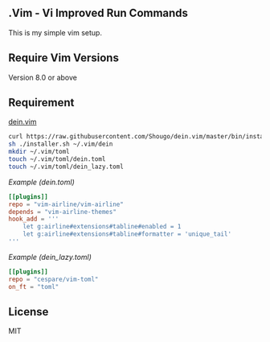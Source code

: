 ## .Vim - Vi Improved Run Commands

This is my simple vim setup.

## Require Vim Versions

Version 8.0 or above

## Requirement

[dein.vim](https://github.com/Shougo/dein.vim)
```sh
curl https://raw.githubusercontent.com/Shougo/dein.vim/master/bin/installer.sh > installer.sh
sh ./installer.sh ~/.vim/dein
mkdir ~/.vim/toml
touch ~/.vim/toml/dein.toml
touch ~/.vim/toml/dein_lazy.toml
```

*Example (dein.toml)*
```toml
[[plugins]]
repo = "vim-airline/vim-airline"
depends = "vim-airline-themes"
hook_add = '''
    let g:airline#extensions#tabline#enabled = 1
    let g:airline#extensions#tabline#formatter = 'unique_tail'
'''
```

*Example (dein_lazy.toml)*
```toml
[[plugins]]
repo = "cespare/vim-toml"
on_ft = "toml"
```

## License

MIT
